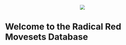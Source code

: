 <p align="center">
  <img src="https://cdn2.steamgriddb.com/file/sgdb-cdn/logo_thumb/89c30ca363566155b1dec2102063c957.png">
</p>

# Welcome to the Radical Red Movesets Database
